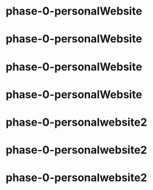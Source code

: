 # phase-0-personalWebsite
# phase-0-personalWebsite
# phase-0-personalWebsite
# phase-0-personalWebsite
# phase-0-personalwebsite2
# phase-0-personalwebsite2
# phase-0-personalwebsite2
